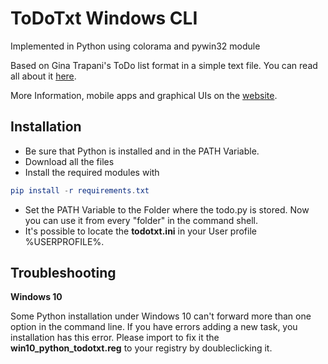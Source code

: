 # ToDoTxt Windows CLI

Implemented in Python using colorama and pywin32 module

Based on Gina Trapani's ToDo list format in a simple text file.
You can read all about it [here](https://github.com/ginatrapani/todo.txt-cli/wiki/The-Todo.txt-Format).

More Information, mobile apps and graphical UIs on the [website](http://todotxt.com/).

## **Installation**
* Be sure that Python is installed and in the PATH Variable.
* Download all the files
* Install the required modules with
```elm
pip install -r requirements.txt
```
* Set the PATH Variable to the Folder where the todo.py is stored. Now you can use it from every "folder" in the command shell.
* It's possible to locate the **todotxt.ini** in your User profile %USERPROFILE%.


## **Troubleshooting**

**Windows 10**

Some Python installation under Windows 10 can't forward more than one option in the command line.
If you have errors adding a new task, you installation has this error.
Please import to fix it the **win10_python_todotxt.reg** to your registry by doubleclicking it.
